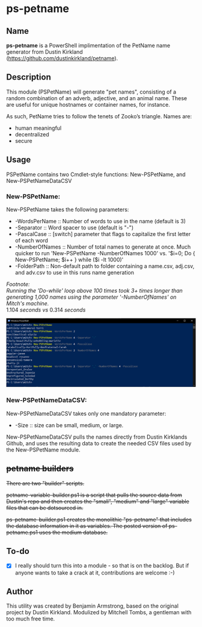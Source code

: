 # ps-petname

## Name

**ps-petname** is a PowerShell implimentation of the PetName name generator from Dustin Kirkland (https://github.com/dustinkirkland/petname).

## Description

This module (PSPetName) will generate "pet names", consisting of a random combination of an adverb, adjective, and an animal name. These are useful for unique hostnames or container names, for instance.

As such, PetName tries to follow the tenets of Zooko’s triangle. Names are:

- human meaningful
- decentralized
- secure

## Usage

PSPetName contains two Cmdlet-style functions: New-PSPetName, and New-PSPetNameDataCSV<br>
### New-PSPetName:
New-PSPetName takes the following parameters:
- -WordsPerName :: Number of words to use in the name (default is 3)
- -Separator :: Word spacer to use (default is "-")
- -PascalCase :: [switch] parameter that flags to capitalize the first letter of each word
- -NumberOfNames :: Number of total names to generate at once. Much quicker to run 'New-PSPetName -NumberOfNames 1000' vs. '$i=0; Do { New-PSPetName; $i++ } while ($i -lt 1000)'
- -FolderPath :: Non-default path to folder containing a name.csv, adj.csv, and adv.csv to use in this runs name generation

*Footnote:<br>Running the 'Do-while' loop above 100 times took 3+ times longer than generating 1,000 names using the parameter '-NumberOfNames' on Mitch's machine.*<br>1.104 *seconds vs* 0.314 *seconds*

![Screenshot of PowerShell Window](https://github.com/BenjaminArmstrong/ps-petname/raw/master/Media/petname.png "Examples in use")



### New-PSPetNameDataCSV:
New-PSPetNameDataCSV takes only one mandatory parameter:
- -Size :: size can be small, medium, or large. 

New-PSPetNameDataCSV pulls the names directly from Dustin Kirklands Github, and uses the resulting data to create the needed CSV files used by the New-PSPetName module.

## <s>petname builders</s>

<s>There are two "builder" scripts.

petname-variable-builder.ps1 is a script that pulls the source data from Dustin's repo and then creates the "small", "medium" and "large" variable files that can be dotsourced in.

ps-petname-builder.ps1 creates the monolithic "ps-petname" that includes the database information in it as variables.  The posted version of ps-petname.ps1 uses the medium database.</s>

## To-do

- [x] I really should turn this into a module - so that is on the backlog.  But if anyone wants to take a crack at it, contributions are welcome :-)

## Author

This utility was created by Benjamin Armstrong, based on the original project by Dustin Kirkland. Modulized by Mitchell Tombs, a gentleman with too much free time.
